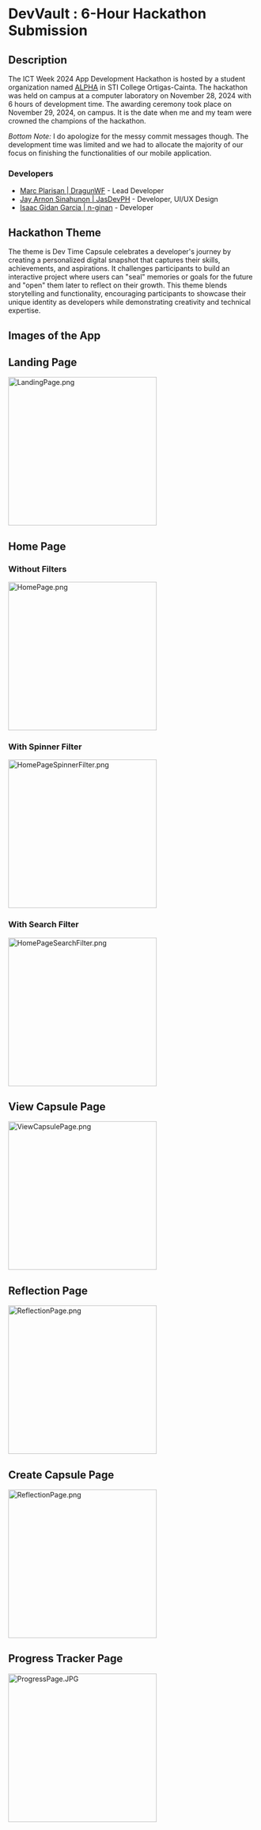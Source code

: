 # DevVault : 6-Hour Hackathon Submission

## Description

The ICT Week 2024 App Development Hackathon is hosted by a student organization named [ALPHA](https://alpha-official2024.vercel.app/) in STI College Ortigas-Cainta. The hackathon was held on campus at a computer laboratory on November 28, 2024 with 6 hours of development time. The awarding ceremony took place on November 29, 2024, on campus. It is the date when me and my team were crowned the champions of the hackathon.

_Bottom Note:_ I do apologize for the messy commit messages though. The development time was limited and we had to allocate the majority of our focus on finishing the functionalities of our mobile application.

### Developers

- [Marc Plarisan | DragunWF](https://github.com/DragunWF) - Lead Developer
- [Jay Arnon Sinahunon | JasDevPH](https://github.com/JasDevPH) - Developer, UI/UX Design
- [Isaac Gidan Garcia | n-ginan](https://github.com/n-ginan) - Developer

## Hackathon Theme

The theme is Dev Time Capsule celebrates a developer's journey by creating a personalized digital snapshot that captures their skills, achievements, and aspirations. It challenges participants to build an interactive project where users can "seal" memories or goals for the future and "open" them later to reflect on their growth. This theme blends storytelling and functionality, encouraging participants to showcase their unique identity as developers while demonstrating creativity and technical expertise.

## Images of the App

## Landing Page

<div class="image-container">
    <img src="docs/images/LandingPage.png" alt="LandingPage.png" width="300"/>
</div>

## Home Page

### Without Filters

<div class="image-container">
    <img src="docs/images/HomePage.png" alt="HomePage.png" width="300"/>
</div>

### With Spinner Filter

<div class="image-container">
    <img src="docs/images/HomePageSpinnerFilter.png" alt="HomePageSpinnerFilter.png" width="300"/>
</div>

### With Search Filter

<div class="image-container">
    <img src="docs/images/HomePageSearchFilter.png" alt="HomePageSearchFilter.png" width="300"/>
</div>

## View Capsule Page

<div class="image-container">
    <img src="docs/images/ViewCapsulePage.png" alt="ViewCapsulePage.png" width="300"/>
</div>

## Reflection Page

<div class="image-container">
    <img src="docs/images/ReflectionPage.png" alt="ReflectionPage.png" width="300"/>
</div>

## Create Capsule Page

<div class="image-container">
    <img src="docs/images/CreateCapsulePage.png" alt="ReflectionPage.png" width="300"/>
</div>

## Progress Tracker Page

<div class="image-container">
    <img src="docs/images/ProgressPage.JPG" alt="ProgressPage.JPG" width="300"/>
</div>
